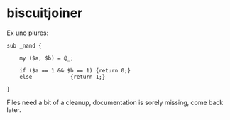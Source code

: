 # biscuitjoiner
Ex uno plures:

```
sub _nand {

	my ($a, $b) = @_;
	
	if ($a == 1 && $b == 1) {return 0;}
	else 			{return 1;}

}

```

Files need a bit of a cleanup, documentation is sorely missing, come back later.


